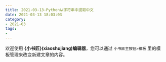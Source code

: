 ```yaml
---
title: 2021-03-13-Python从字符串中提取中文
date: 2021-03-13 18:03:03
category:
- 2021-03
tags:
- 
---
```



欢迎使用 **{小书匠}(xiaoshujiang)编辑器**，您可以通过 `小书匠主按钮>模板` 里的模板管理来改变新建文章的内容。